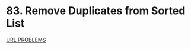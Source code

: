 # 83. Remove Duplicates from Sorted List
[URL PROBLEMS](https://leetcode.com/problems/remove-duplicates-from-sorted-list/description/)